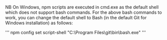 NB On Windows, npm scripts are executed in cmd.exe as the default shell which does not support bash commands. For the above bash commands to work, you can change the default shell to Bash (in the default Git for Windows installation) as follows:

'''
npm config set script-shell "C:\\Program Files\\git\\bin\\bash.exe"
'''